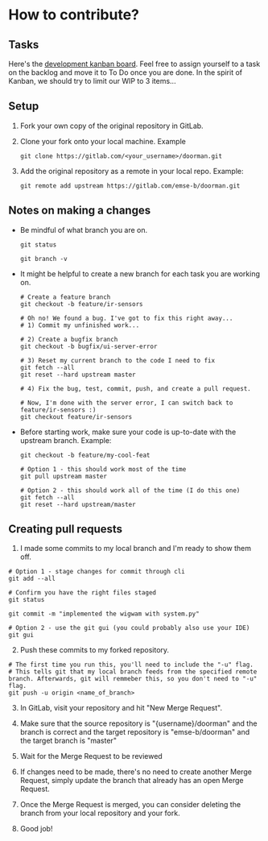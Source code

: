 # How to contribute?

## Tasks

Here's the [development kanban board][1]. Feel free to assign yourself to a task on the backlog and move it to To Do once you are done. In the spirit of Kanban, we should try to limit our WIP to 3 items...

## Setup 

1. Fork your own copy of the original repository in GitLab.

2. Clone your fork onto your local machine. Example

   ```
   git clone https://gitlab.com/<your_username>/doorman.git
   ```

3. Add the original repository as a remote in your local repo. Example:

   ```
   git remote add upstream https://gitlab.com/emse-b/doorman.git
   ```

## Notes on making a changes

* Be mindful of what branch you are on. 

  ```
  git status 

  git branch -v
  ```

* It might be helpful to create a new branch for each task you are working on. 

  ```
  # Create a feature branch
  git checkout -b feature/ir-sensors

  # Oh no! We found a bug. I've got to fix this right away...
  # 1) Commit my unfinished work...

  # 2) Create a bugfix branch
  git checkout -b bugfix/ui-server-error

  # 3) Reset my current branch to the code I need to fix
  git fetch --all 
  git reset --hard upstream master

  # 4) Fix the bug, test, commit, push, and create a pull request.

  # Now, I'm done with the server error, I can switch back to feature/ir-sensors :)
  git checkout feature/ir-sensors
  ```

* Before starting work, make sure your code is up-to-date with the upstream branch. Example:

  ```
  git checkout -b feature/my-cool-feat

  # Option 1 - this should work most of the time
  git pull upstream master

  # Option 2 - this should work all of the time (I do this one)
  git fetch --all
  git reset --hard upstream/master
  ```

## Creating pull requests

1. I made some commits to my local branch and I'm ready to show them off.

  ```
  # Option 1 - stage changes for commit through cli
  git add --all

  # Confirm you have the right files staged
  git status 

  git commit -m "implemented the wigwam with system.py"

  # Option 2 - use the git gui (you could probably also use your IDE)
  git gui
  ```

2. Push these commits to my forked repository.

  ```
  # The first time you run this, you'll need to include the "-u" flag.
  # This tells git that my local branch feeds from the specified remote branch. Afterwards, git will remmeber this, so you don't need to "-u" flag.
  git push -u origin <name_of_branch>
  ```

3. In GitLab, visit your repository and hit "New Merge Request". 

4. Make sure that the source repository is "{username}/doorman" and the branch is correct and the target repository is "emse-b/doorman" and the target branch is "master"

5. Wait for the Merge Request to be reviewed

6. If changes need to be made, there's no need to create another Merge Request, simply update the branch that already has an open Merge Request.

7. Once the Merge Request is merged, you can consider deleting the branch from your local repository and your fork.

8. Good job!

[1]: https://gitlab.com/emse-b/doorman/boards?=
